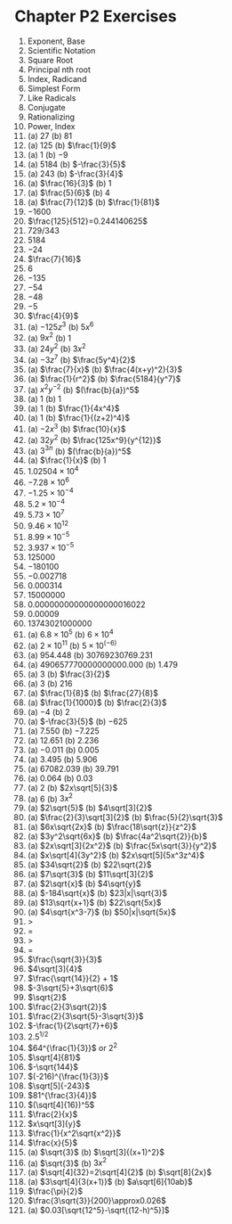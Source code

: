 # Chapter P2 Exercises
1. Exponent, Base
2. Scientific Notation
3. Square Root
4. Principal nth root
5. Index, Radicand
6. Simplest Form
7. Like Radicals
8. Conjugate
9. Rationalizing
10. Power, Index
11. (a) $27$ (b) $81$
12. (a) $125$ (b) $\frac{1}{9}$
13. (a) $1$ (b) $-9$
14. (a) $5184$ (b) $-\frac{3}{5}$
15. (a) $243$ (b) $-\frac{3}{4}$
16. (a) $\frac{16}{3}$ (b) $1$
17. (a) $\frac{5}{6}$ (b) $4$
18. (a) $\frac{7}{12}$ (b) $\frac{1}{81}$
19. $-1600$
20. $\frac{125}{512}=0.244140625$
21. $729/343$
22. $5184$
23. $-24$
24. $\frac{7}{16}$
25. $6$
26. $-135$
27. $-54$
28. $-48$
29. $-5$
30. $\frac{4}{9}$
31. (a) $-125z^3$ (b) $5x^6$
32. (a) $9x^2$ (b) $1$
33. (a) $24y^2$ (b) $3x^2$
34. (a) $-3z^7$ (b) $\frac{5y^4}{2}$
35. (a) $\frac{7}{x}$ (b) $\frac{4(x+y)^2}{3}$
36. (a) $\frac{1}{r^2}$ (b) $\frac{5184}{y^7}$
37. (a) $x^2y^{-2}$ (b) $(\frac{b}{a})^5$
38. (a) $1$ (b) $1$
39. (a) $1$ (b) $\frac{1}{4x^4}$
40. (a) $1$ (b) $\frac{1}{(z+2)^4}$
41. (a) $-2x^3$ (b) $\frac{10}{x}$
42. (a) $32y^2$ (b) $\frac{125x^9}{y^{12}}$
43. (a) $3^{3n}$ (b) $(\frac{b}{a})^5$
44. (a) $\frac{1}{x}$ (b) $1$
45. $1.02504 \times 10^4$
46. $-7.28 \times 10^6$
47. $-1.25 \times 10^{-4}$
48. $5.2 \times 10^{-4}$
49. $5.73 \times 10^7$
50. $9.46 \times 10^{12}$
51. $8.99 \times 10^{-5}$
52. $3.937 \times 10^{-5}$
53. $125000$
54. $-180100$
55. $-0.002718$
56. $0.000314$
57. $15000000$
58. $0.00000000000000000016022$
59. $0.00009$
60. $13743021000000$
61. (a) $6.8 \times 10^5$ (b) $6 \times 10^4$
62. (a) $2 \times 10^11$ (b) $5 \times 10^(-6)$
63. (a) $954.448$ (b) $30769230769.231$
64. (a) $490657770000000000.000$ (b) $1.479$
65. (a) $3$ (b) $\frac{3}{2}$
66. (a) $3$ (b) $216$
67. (a) $\frac{1}{8}$ (b) $\frac{27}{8}$
68. (a) $\frac{1}{1000}$ (b) $\frac{2}{3}$
69. (a) $-4$ (b) $2$
70. (a) $-\frac{3}{5}$ (b) $-625$
71. (a) $7.550$ (b) $-7.225$
72. (a) $12.651$ (b) $2.236$
73. (a) $-0.011$ (b) $0.005$
74. (a) $3.495$ (b) $5.906$
75. (a) $67082.039$ (b) $39.791$
76. (a) $0.064$ (b) $0.03$
77. (a) $2$ (b) $2x\sqrt[5]{3}$
78. (a) $6$ (b) $3x^2$
79. (a) $2\sqrt{5}$ (b) $4\sqrt[3]{2}$
80. (a) $\frac{2}{3}\sqrt[3]{2}$ (b) $\frac{5}{2}\sqrt{3}$
81. (a) $6x\sqrt{2x}$ (b) $\frac{18\sqrt{z}}{z^2}$
82. (a) $3y^2\sqrt{6x}$ (b) $\frac{4a^2\sqrt{2}}{b}$
83. (a) $2x\sqrt[3]{2x^2}$ (b) $\frac{5x\sqrt{3}}{y^2}$
84. (a) $x\sqrt[4]{3y^2}$ (b) $2x\sqrt[5]{5x^3z^4}$
85. (a) $34\sqrt{2}$ (b) $22\sqrt{2}$
86. (a) $7\sqrt{3}$ (b) $11\sqrt[3]{2}$
87. (a) $2\sqrt{x}$ (b) $4\sqrt{y}$
88. (a) $-184\sqrt{x}$ (b) $23|x|\sqrt{3}$
89. (a) $13\sqrt{x+1}$ (b) $22\sqrt{5x}$
90. (a) $4\sqrt{x^3-7}$ (b) $50|x|\sqrt{5x}$
91. $>$
92. $=$
93. $>$
94. $=$
95. $\frac{\sqrt{3}}{3}$
96. $4\sqrt[3]{4}$
97. $\frac{\sqrt{14}}{2} + 1$
98. $-3\sqrt{5}+3\sqrt{6}$
99. $\sqrt{2}$
100. $\frac{2}{3\sqrt{2}}$
101. $\frac{2}{3\sqrt{5}-3\sqrt{3}}$
102. $-\frac{1}{2\sqrt{7}+6}$
103. $2.5^{1/2}$
104. $64^{\frac{1}{3}}$ or $2^2$
105. $\sqrt[4]{81}$
106. $-\sqrt{144}$
107. $(-216)^{\frac{1}{3}}$
108. $\sqrt[5]{-243}$
109. $81^{\frac{3}{4}}$
110. $(\sqrt[4]{16})^5$
111. $\frac{2}{x}$
112. $x\sqrt[3]{y}$
113. $\frac{1}{x^2\sqrt{x^2}}$
114. $\frac{x}{5}$
115. (a) $\sqrt{3}$ (b) $\sqrt[3]{(x+1)^2}$
116. (a) $\sqrt{3}$ (b) $3x^2$
117. (a) $\sqrt[4]{32}=2\sqrt[4]{2}$ (b) $\sqrt[8]{2x}$
118. (a) $3\sqrt[4]{3(x+1)}$ (b) $a\sqrt[6]{10ab}$
119. $\frac{\pi}{2}$
120. $\frac{3\sqrt{3}}{200}\approx0.026$
121. (a) $0.03[\sqrt{12^5}-\sqrt{(12-h)^5}]$ 
